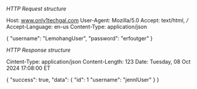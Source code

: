 *HTTP Request structure*

Host: www.only1techgal.com
User-Agent: Mozilla/5.0
Accept: text/html, */*
Accept-Language: en-us
Content-Type: application/json

{
    "username": "LemohangUser",
    "password": "erfoutger"
}

*HTTP Response structure*

Cintent-Type: application/json
Content-Length: 123
Date: Tuesday, 08 Oct 2024 17:08:00 ET

{
    "success": true,
    "data": {
        "id": 1
        "username": "jennlUser"
    }
}